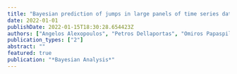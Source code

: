 ```yaml
---
title: "Bayesian prediction of jumps in large panels of time series data"
date: 2022-01-01
publishDate: 2022-01-15T18:30:28.654423Z
authors: ["Angelos Alexopoulos", "Petros Dellaportas", "Omiros Papaspiliopoulos"]
publication_types: ["2"]
abstract: ""
featured: true
publication: "*Bayesian Analysis*"
---
```


